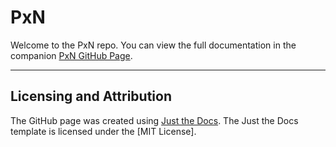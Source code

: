 # PxN 

Welcome to the PxN repo. You can view the full documentation in the companion [PxN GitHub Page](https://hidelab.github.io/pxn/).

----

## Licensing and Attribution

The GitHub page was created using [Just the Docs](https://just-the-docs.github.io/just-the-docs/). The Just the Docs template is licensed under the [MIT License]. 

